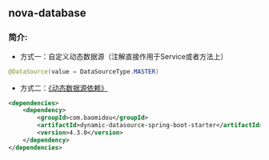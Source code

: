 ## nova-database
### 简介:
* 方式一：自定义动态数据源（注解直接作用于Service或者方法上）
~~~java
@DataSource(value = DataSourceType.MASTER)
~~~

* 方式二：[《动态数据源依赖》](https://mvnrepository.com/artifact/com.baomidou/dynamic-datasource-spring-boot-starter)
~~~xml
<dependencies>
    <dependency>
        <groupId>com.baomidou</groupId>
        <artifactId>dynamic-datasource-spring-boot-starter</artifactId>
        <version>4.3.0</version>
    </dependency>
</dependencies>
~~~

